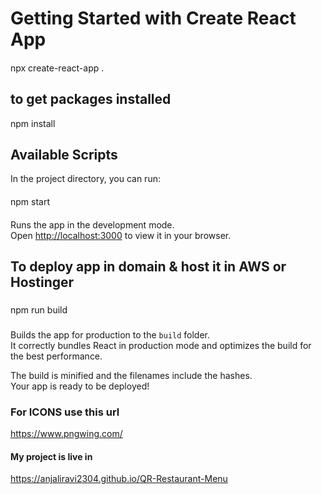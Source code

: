 # Getting Started with Create React App
####
npx create-react-app .
####

## to get packages installed
npm install
###

## Available Scripts
In the project directory, you can run:
####
npm start
####

Runs the app in the development mode.\
Open [http://localhost:3000](http://localhost:3000) to view it in your browser.

## To deploy app in domain & host it in AWS or Hostinger
###
npm run build
###
Builds the app for production to the `build` folder.\
It correctly bundles React in production mode and optimizes the build for the best performance.

The build is minified and the filenames include the hashes.\
Your app is ready to be deployed!

### For ICONS use this url
https://www.pngwing.com/

#### My project is live in
https://anjaliravi2304.github.io/QR-Restaurant-Menu
